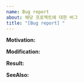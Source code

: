 ```yaml
---
name: Bug report
about: 해당 프로젝트에 대한 버그
title: "[Bug report] "
---
```


**Motivation:**

**Modification:**

**Result:**

**SeeAlso:**

